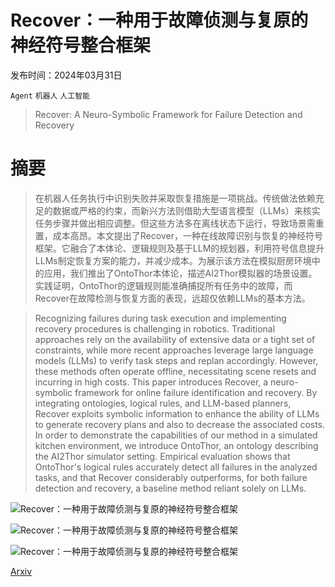 # Recover：一种用于故障侦测与复原的神经符号整合框架

发布时间：2024年03月31日

`Agent` `机器人` `人工智能`

> Recover: A Neuro-Symbolic Framework for Failure Detection and Recovery

# 摘要

> 在机器人任务执行中识别失败并采取恢复措施是一项挑战。传统做法依赖充足的数据或严格的约束，而新兴方法则借助大型语言模型（LLMs）来核实任务步骤并做出相应调整。但这些方法多在离线状态下运行，导致场景需重置，成本高昂。本文提出了Recover，一种在线故障识别与恢复的神经符号框架。它融合了本体论、逻辑规则及基于LLM的规划器，利用符号信息提升LLMs制定恢复方案的能力，并减少成本。为展示该方法在模拟厨房环境中的应用，我们推出了OntoThor本体论，描述AI2Thor模拟器的场景设置。实践证明，OntoThor的逻辑规则能准确捕捉所有任务中的故障，而Recover在故障检测与恢复方面的表现，远超仅依赖LLMs的基本方法。

> Recognizing failures during task execution and implementing recovery procedures is challenging in robotics. Traditional approaches rely on the availability of extensive data or a tight set of constraints, while more recent approaches leverage large language models (LLMs) to verify task steps and replan accordingly. However, these methods often operate offline, necessitating scene resets and incurring in high costs. This paper introduces Recover, a neuro-symbolic framework for online failure identification and recovery. By integrating ontologies, logical rules, and LLM-based planners, Recover exploits symbolic information to enhance the ability of LLMs to generate recovery plans and also to decrease the associated costs. In order to demonstrate the capabilities of our method in a simulated kitchen environment, we introduce OntoThor, an ontology describing the AI2Thor simulator setting. Empirical evaluation shows that OntoThor's logical rules accurately detect all failures in the analyzed tasks, and that Recover considerably outperforms, for both failure detection and recovery, a baseline method reliant solely on LLMs.

![Recover：一种用于故障侦测与复原的神经符号整合框架](../../../paper_images/2404.00756/pipeline_final.png)

![Recover：一种用于故障侦测与复原的神经符号整合框架](../../../paper_images/2404.00756/overview_final.png)

![Recover：一种用于故障侦测与复原的神经符号整合框架](../../../paper_images/2404.00756/failure_taxonomy.png)

[Arxiv](https://arxiv.org/abs/2404.00756)